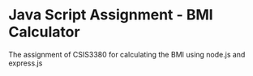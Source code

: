 # Java Script Assignment - BMI Calculator
The assignment of CSIS3380 for calculating the BMI using node.js and express.js

